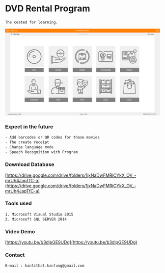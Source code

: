 # DVD Rental Program
	The ceated for learning.

![title](PictureApp/main_page.png)

### Expect in the future
	- Add barcodes or QR codes for those movies
	- The create receipt
	- Change language mode
	- Speech Recognition with Program

### Download Database
[https://drive.google.com/drive/folders/1jxNaDwFMRiCYkX_OV_-mrUh4JapTfC-a](https://drive.google.com/drive/folders/1jxNaDwFMRiCYkX_OV_-mrUh4JapTfC-a)
	
### Tools used
	1. Microsoft Visual Studio 2015
	2. Microsoft SQL SERVER 2014
	
### Video Demo
[https://youtu.be/b3dlpGE9UDg](https://youtu.be/b3dlpGE9UDg)

### Contact
	G-mail : kantithat.kanfung@gmail.com
